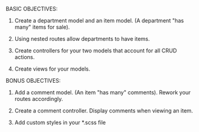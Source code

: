 BASIC OBJECTIVES:

1. Create a department model and an item model. (A department "has many" items for sale).

2. Using nested routes allow departments to have items.

3. Create controllers for your two models that account for all CRUD actions.

4. Create views for your models.

 

BONUS OBJECTIVES:

 

1. Add a comment model. (An item "has many" comments). Rework your routes accordingly.

2. Create a comment controller. Display comments when viewing an item.

3. Add custom styles in your *.scss file